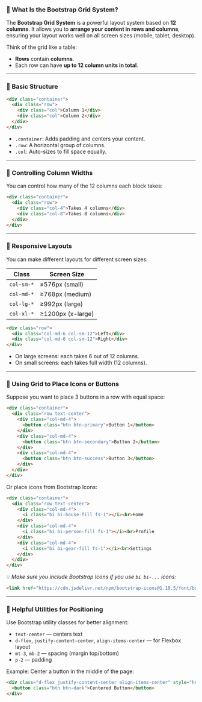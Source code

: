 ### 🔶 What Is the Bootstrap Grid System?

The **Bootstrap Grid System** is a powerful layout system based on **12 columns**. It allows you to **arrange your content in rows and columns**, ensuring your layout works well on all screen sizes (mobile, tablet, desktop).

Think of the grid like a table:

* **Rows** contain **columns**.
* Each row can have **up to 12 column units in total**.

---

### 🧱 Basic Structure

```html
<div class="container">
  <div class="row">
    <div class="col">Column 1</div>
    <div class="col">Column 2</div>
  </div>
</div>
```

* `.container`: Adds padding and centers your content.
* `.row`: A horizontal group of columns.
* `.col`: Auto-sizes to fill space equally.

---

### 🔢 Controlling Column Widths

You can control how many of the 12 columns each block takes:

```html
<div class="container">
  <div class="row">
    <div class="col-4">Takes 4 columns</div>
    <div class="col-8">Takes 8 columns</div>
  </div>
</div>
```

---

### 📱 Responsive Layouts

You can make different layouts for different screen sizes:

| Class      | Screen Size       |
| ---------- | ----------------- |
| `col-sm-*` | ≥576px (small)    |
| `col-md-*` | ≥768px (medium)   |
| `col-lg-*` | ≥992px (large)    |
| `col-xl-*` | ≥1200px (x-large) |

```html
<div class="row">
  <div class="col-md-6 col-sm-12">Left</div>
  <div class="col-md-6 col-sm-12">Right</div>
</div>
```

* On large screens: each takes 6 out of 12 columns.
* On small screens: each takes full width (12 columns).

---

### 🎯 Using Grid to Place Icons or Buttons

Suppose you want to place 3 buttons in a row with equal space:

```html
<div class="container">
  <div class="row text-center">
    <div class="col-md-4">
      <button class="btn btn-primary">Button 1</button>
    </div>
    <div class="col-md-4">
      <button class="btn btn-secondary">Button 2</button>
    </div>
    <div class="col-md-4">
      <button class="btn btn-success">Button 3</button>
    </div>
  </div>
</div>
```

Or place icons from Bootstrap Icons:

```html
<div class="container">
  <div class="row text-center">
    <div class="col-md-4">
      <i class="bi bi-house-fill fs-1"></i><br>Home
    </div>
    <div class="col-md-4">
      <i class="bi bi-person-fill fs-1"></i><br>Profile
    </div>
    <div class="col-md-4">
      <i class="bi bi-gear-fill fs-1"></i><br>Settings
    </div>
  </div>
</div>
```

💡 *Make sure you include Bootstrap Icons if you use `bi bi-...` icons:*

```html
<link href="https://cdn.jsdelivr.net/npm/bootstrap-icons@1.10.5/font/bootstrap-icons.css" rel="stylesheet">
```

---

### 📏 Helpful Utilities for Positioning

Use Bootstrap utility classes for better alignment:

* `text-center` — centers text
* `d-flex`, `justify-content-center`, `align-items-center` — for Flexbox layout
* `mt-3`, `mb-2` — spacing (margin top/bottom)
* `p-2` — padding

Example: Center a button in the middle of the page:

```html
<div class="d-flex justify-content-center align-items-center" style="height: 100vh;">
  <button class="btn btn-dark">Centered Button</button>
</div>
```